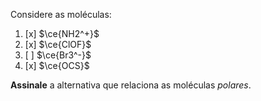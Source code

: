 Considere as moléculas: 

1. [x] $\ce{NH2^+}$
2. [x] $\ce{ClOF}$
3. [ ] $\ce{Br3^-}$
4. [x] $\ce{OCS}$

**Assinale** a alternativa que relaciona as moléculas *polares*.
